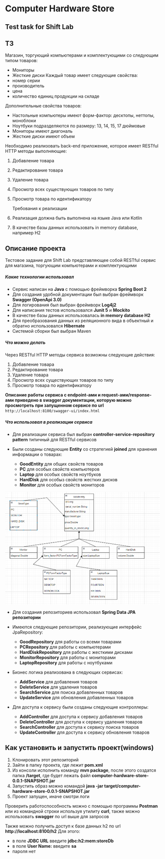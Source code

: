 # Computer Hardware Store
## Test task for Shift Lab 

## ТЗ
Магазин, торгующий компьютерами и комплектующими со следующим типом товаров:
* Мониторы
* Жесткие диски
Каждый товар имеет следующие свойства:
* номер серии
* производитель
* цена
* количество единиц продукции на складе

Дополнительные свойства товаров:
* Настольные компьютеры имеют форм-фактор: десктопы, неттопы, моноблоки
* Ноутбуки подразделяются по размеру: 13, 14, 15, 17 дюймовые
* Мониторы имеют диагональ
* Жесткие диски имеют объем

Необходимо реализовать back-end приложение, которое имеет RESTful HTTP методы выполняющие:
1) Добавление товара
2) Редактирование товара
3) Удаление товара
4) Просмотр всех существующих товаров по типу
5) Просмотр товара по идентификатору


   Требования к реализации
1) Реализация должна быть выполнена на языке Java или Kotlin
2) В качестве базы данных использовать in memory database, например H2

## Описание проекта

Тестовое задание для Shift Lab представляющее собой RESTful сервис для магазина, торгующим компьютерами и комплектующими

##### Какие технологии использовал

* Сервис написан на **Java** с помощью фреймворка **Spring Boot 2**
* Для создания удобной документации был выбран фреймворк **Swagger (OpenApi 3.0)**
* Для логирования был выбран фреймворк **Log4j2**
* Для написания тестов использовался **Junit 5** и **Mockito**
* В качестве базы данных использовалась **in memory database H2**
* Для преобразования данных из реляционного вида в объектный и обратно использовался **Hibernate**
* Системой сборки был выбран Maven

##### Что можно делать

Через RESTful HTTP методы сервиса возможны следующие действия:

1) Добавление товара
2) Редактирование товара
3) Удаление товара
4) Просмотр всех существующих товаров по типу
5) Просмотр товара по идентификатору

**Описание работы сервиса c endpoint-ами и request-ами/response-aми приведено в swagger документации,
которую можно просмотреть при запущенном сервисе по url** `http://localhost:8100/swagger-ui/index.html`

##### Что использовал в реализации сервиса

* Для реализации сервиса был выбран **controller-service-repository pattern** типичный для RESTful сервисов


* Были созданы следующие **Entity** со стратегией **joined** для хранения информации о товарах:
   - **GoodEntity** для общих свойств товаров
   - **PC** для особых свойств компьютеров
   - **Laptop** для особых свойств ноутбуков
   - **HardDisk** для особыз свойств жестких дисков
   - **Monitor** для особых свойств мониторов

![alt text](https://github.com/IvanSheldyakov/TestTaskForShiftLab/blob/dev/entities_uml.png?raw=true)

* Для создания репозиториев использовал **Spring Data JPA репозитории**
* Имеются следующие репозитории, реализующие интерфейс JpaRepository:
   - **GoodRepository** для работы со всеми товарами
   - **PCRepository** для работы с компьютерами
   - **HardDiskRepository** для работы с жесткими дисками
   - **MonitorRepository** для работы с мониторами
   - **LaptopRepository** для работы с ноутбуками


* Бизнес логика реализована в следующих cервисах:
   - **AddService** для добавления товаров
   - **DeleteService** для удаления товаров
   - **SearchService** для поиска добавленных товаров
   - **UpdateService** для обновления добавленных товаров


* Для доступа к сервису были созданы следующие контроллеры:
   - **AddController** для доступа к сервису добавления товаров
   - **DeleteController** для доступа к сервису удаления товаров
   - **SearchController** для доступа к сервису поиска товаров
   - **UpdateController** для доступа к сервису обновления товаров

## Как установить и запустить проект(windows)

1) Клонировать этот репозиторий 
2) Зайти в папку проекта, где лежит **pom.xml**
3) Из консоли исполнить команду **mvn package**, после этого создатся папка **/target**, где будет лежать файл **computer-hardware-store-0.0.1-SNAPSHOT.jar**
4) Запустить образ можно командой **java -jar target/computer-hardware-store-0.0.1-SNAPSHOT.jar**
5) Проект запущен, иначе смотри логи

Проверить работоспособность можно с помощью программы **Postman** или из командной строки используя утилиту **curl**, также можно использовать **swagger** по url выше для запросов


Также можно получить доступ к базе данных h2 по url **http://localhost:8100/h2**
Для этого:
 - в поле **JDBC URL** введите **jdbc:h2:mem:storeDb**
 - в поле **User Name:** введите **sa**
 - пароля нет
